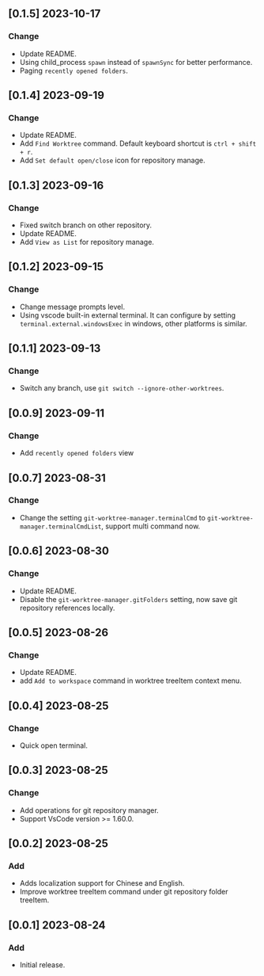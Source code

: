 ## [0.1.5] 2023-10-17

### Change

- Update README.
- Using child_process `spawn` instead of `spawnSync` for better performance.
- Paging `recently opened folders`.

## [0.1.4] 2023-09-19

### Change

- Update README.
- Add `Find Worktree` command. Default keyboard shortcut is `ctrl + shift + r`.
- Add  `Set default open/close` icon for repository manage.

## [0.1.3] 2023-09-16

### Change

- Fixed switch branch on other repository.
- Update README.
- Add `View as List` for repository manage.

## [0.1.2] 2023-09-15

### Change

- Change message prompts level.
- Using vscode built-in external terminal. It can configure by setting `terminal.external.windowsExec` in windows, other platforms is similar.

## [0.1.1] 2023-09-13

### Change

- Switch any branch, use `git switch --ignore-other-worktrees`.

## [0.0.9] 2023-09-11

### Change

- Add `recently opened folders` view

## [0.0.7] 2023-08-31

### Change

- Change the setting `git-worktree-manager.terminalCmd` to `git-worktree-manager.terminalCmdList`, support multi command now.

## [0.0.6] 2023-08-30

### Change

- Update README.
- Disable the `git-worktree-manager.gitFolders` setting, now save git repository references locally.

## [0.0.5] 2023-08-26

### Change

- Update README.
- add `Add to workspace` command in worktree treeItem context menu.

## [0.0.4] 2023-08-25

### Change

- Quick open terminal.

## [0.0.3] 2023-08-25

### Change

- Add operations for git repository manager.
- Support VsCode version >= 1.60.0.

## [0.0.2] 2023-08-25

### Add

- Adds localization support for Chinese and English.
- Improve worktree treeItem command under git repository folder treeItem.

## [0.0.1] 2023-08-24

### Add

- Initial release.
